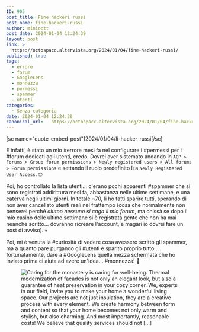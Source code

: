 ```yaml
---
ID: 905
post_title: Fine hackeri russi
post_name: fine-hackeri-russi
author: minioctt
post_date: 2024-01-04 12:24:39
layout: post
link: >
  https://octospacc.altervista.org/2024/01/04/fine-hackeri-russi/
published: true
tags:
  - errore
  - forum
  - GoogleLens
  - monnezza
  - permessi
  - spammer
  - utenti
categories:
  - Senza categoria
date: 2024-01-04 12:24:39
canonical_url:   https://octospacc.altervista.org/2024/01/04/fine-hackeri-russi/
---
```

<!-- wp:paragraph -->
<p>[sc name="quote-embed-post"]2024/01/04/li-hacker-russi[/sc]</p>
<!-- /wp:paragraph -->

<!-- wp:paragraph -->
<p>E infatti, è stato un mio #errore mesi fa nel configurare i #permessi per i #forum dedicati agli utenti, credo. Dovrei aver sistemato andando in <code>ACP > Forums > Group forum permissions > Newly registered users > All forums > Forum permissions</code> e settando il ruolo predefinito lì a <code>Newly Registered User Access</code>. 🤓️</p>
<!-- /wp:paragraph -->

<!-- wp:paragraph -->
<p>Poi, ho controllato la lista utenti... c'erano pochi apparenti #spammer che si sono registrati addirittura mesi fa, abbastanza nelle ultime settimane, e una caterva negli ultimi giorni. In totale ~70, li ho fatti sparire tutti, sperando di non aver cancellato utenti reali nel frattempo (cosa che normalmente non penserei perché <em>aiutoo nessuno si caga il mio forum</em>, ma chissà se dopo il mio casino delle ultime settimane si è registrata gente che non ha mai neanche scritto... dovranno ricreare l'account, e magari io dovrei fare un post di avviso). 💀️</p>
<!-- /wp:paragraph -->

<!-- wp:paragraph -->
<p>Poi, mi è venuta la #curiosità di vedere cosa avessero scritto gli spammer, ma a quanto pare purgando gli #utenti è sparito proprio tutto... fortunatamente, dare a #GoogleLens quella mezza schermata che ho inviato prima ci aiuta ad avere un'idea... #monnezza! 💩️</p>
<!-- /wp:paragraph -->

<!-- wp:paragraph -->
<p></p>
<!-- /wp:paragraph -->

<!-- wp:image {"id":906,"sizeSlug":"large","linkDestination":"none"} -->
<figure class="wp-block-image size-large"><img src="https://octospacc.altervista.org/wp-content/uploads/2024/01/image-3-960x1338.png" alt="Caring for the monastery is caring for well-being. Thermal modernization of facades is not only an elegant look, but also a guarantee of heat preservation in your cozy corner. We, experts in our field, invite you to make your home a wonderful living space.
Our projects are not just insulation, they are a creative process with every element. We create harmony between form and content so that your home becomes not only warm and stylish, but also charming.
And most importantly, reasonable costs! We believe that quality services should not [...]" class="wp-image-906"/></figure>
<!-- /wp:image -->